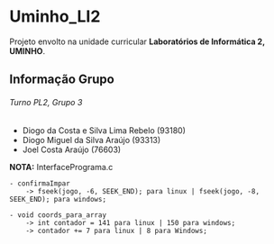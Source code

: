 # Uminho_LI2
Projeto envolto na unidade curricular **Laboratórios de Informática 2, UMINHO**.

## Informação Grupo
###### Turno PL2, Grupo 3
- Diogo da Costa e Silva Lima Rebelo (93180)
- Diogo Miguel da Silva Araújo (93313)
- Joel Costa Araújo (76603)

**NOTA:**
InterfacePrograma.c

	- confirmaImpar
		-> fseek(jogo, -6, SEEK_END); para linux | fseek(jogo, -8, SEEK_END); para windows;
		
	- void coords_para_array	
		-> int contador = 141 para linux | 150 para windows;
		-> contador += 7 para linux | 8 para Windows;
	
	

